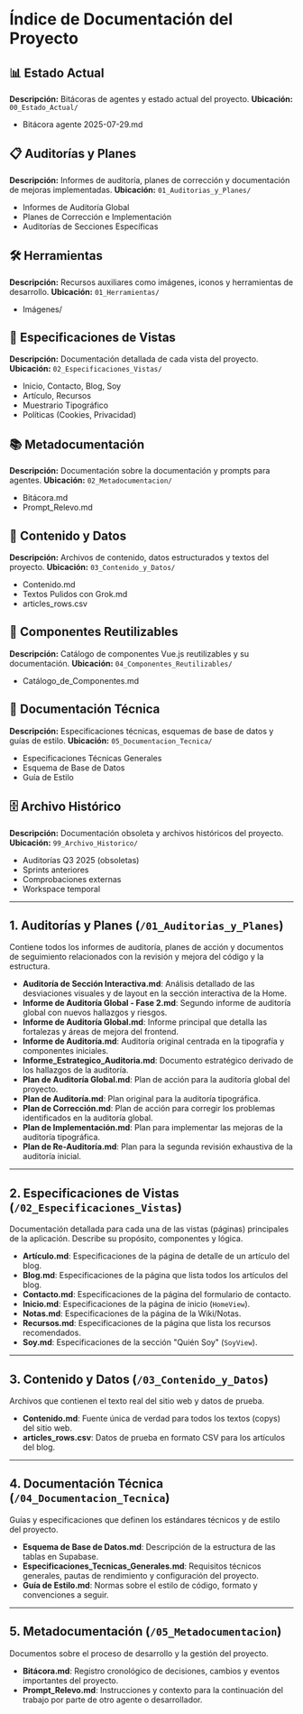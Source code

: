 # Índice de Documentación del Proyecto

## 📊 Estado Actual
**Descripción:** Bitácoras de agentes y estado actual del proyecto.
**Ubicación:** `00_Estado_Actual/`
- Bitácora agente 2025-07-29.md

## 📋 Auditorías y Planes
**Descripción:** Informes de auditoría, planes de corrección y documentación de mejoras implementadas.
**Ubicación:** `01_Auditorias_y_Planes/`
- Informes de Auditoría Global
- Planes de Corrección e Implementación
- Auditorías de Secciones Específicas

## 🛠️ Herramientas
**Descripción:** Recursos auxiliares como imágenes, iconos y herramientas de desarrollo.
**Ubicación:** `01_Herramientas/`
- Imágenes/

## 📄 Especificaciones de Vistas
**Descripción:** Documentación detallada de cada vista del proyecto.
**Ubicación:** `02_Especificaciones_Vistas/`
- Inicio, Contacto, Blog, Soy
- Artículo, Recursos
- Muestrario Tipográfico
- Políticas (Cookies, Privacidad)

## 📚 Metadocumentación
**Descripción:** Documentación sobre la documentación y prompts para agentes.
**Ubicación:** `02_Metadocumentacion/`
- Bitácora.md
- Prompt_Relevo.md

## 📝 Contenido y Datos
**Descripción:** Archivos de contenido, datos estructurados y textos del proyecto.
**Ubicación:** `03_Contenido_y_Datos/`
- Contenido.md
- Textos Pulidos con Grok.md
- articles_rows.csv

## 🧩 Componentes Reutilizables
**Descripción:** Catálogo de componentes Vue.js reutilizables y su documentación.
**Ubicación:** `04_Componentes_Reutilizables/`
- Catálogo_de_Componentes.md

## 🔧 Documentación Técnica
**Descripción:** Especificaciones técnicas, esquemas de base de datos y guías de estilo.
**Ubicación:** `05_Documentacion_Tecnica/`
- Especificaciones Técnicas Generales
- Esquema de Base de Datos
- Guía de Estilo

## 🗄️ Archivo Histórico
**Descripción:** Documentación obsoleta y archivos históricos del proyecto.
**Ubicación:** `99_Archivo_Historico/`
- Auditorías Q3 2025 (obsoletas)
- Sprints anteriores
- Comprobaciones externas
- Workspace temporal

---

## 1. Auditorías y Planes (`/01_Auditorias_y_Planes`)

Contiene todos los informes de auditoría, planes de acción y documentos de seguimiento relacionados con la revisión y mejora del código y la estructura.

- **Auditoría de Sección Interactiva.md**: Análisis detallado de las desviaciones visuales y de layout en la sección interactiva de la Home.
- **Informe de Auditoría Global - Fase 2.md**: Segundo informe de auditoría global con nuevos hallazgos y riesgos.
- **Informe de Auditoría Global.md**: Informe principal que detalla las fortalezas y áreas de mejora del frontend.
- **Informe de Auditoría.md**: Auditoría original centrada en la tipografía y componentes iniciales.
- **Informe_Estrategico_Auditoria.md**: Documento estratégico derivado de los hallazgos de la auditoría.
- **Plan de Auditoría Global.md**: Plan de acción para la auditoría global del proyecto.
- **Plan de Auditoría.md**: Plan original para la auditoría tipográfica.
- **Plan de Corrección.md**: Plan de acción para corregir los problemas identificados en la auditoría global.
- **Plan de Implementación.md**: Plan para implementar las mejoras de la auditoría tipográfica.
- **Plan de Re-Auditoría.md**: Plan para la segunda revisión exhaustiva de la auditoría inicial.

---

## 2. Especificaciones de Vistas (`/02_Especificaciones_Vistas`)

Documentación detallada para cada una de las vistas (páginas) principales de la aplicación. Describe su propósito, componentes y lógica.

- **Artículo.md**: Especificaciones de la página de detalle de un artículo del blog.
- **Blog.md**: Especificaciones de la página que lista todos los artículos del blog.
- **Contacto.md**: Especificaciones de la página del formulario de contacto.
- **Inicio.md**: Especificaciones de la página de inicio (`HomeView`).
- **Notas.md**: Especificaciones de la página de la Wiki/Notas.
- **Recursos.md**: Especificaciones de la página que lista los recursos recomendados.
- **Soy.md**: Especificaciones de la sección "Quién Soy" (`SoyView`).

---

## 3. Contenido y Datos (`/03_Contenido_y_Datos`)

Archivos que contienen el texto real del sitio web y datos de prueba.

- **Contenido.md**: Fuente única de verdad para todos los textos (copys) del sitio web.
- **articles_rows.csv**: Datos de prueba en formato CSV para los artículos del blog.

---

## 4. Documentación Técnica (`/04_Documentacion_Tecnica`)

Guías y especificaciones que definen los estándares técnicos y de estilo del proyecto.

- **Esquema de Base de Datos.md**: Descripción de la estructura de las tablas en Supabase.
- **Especificaciones_Tecnicas_Generales.md**: Requisitos técnicos generales, pautas de rendimiento y configuración del proyecto.
- **Guía de Estilo.md**: Normas sobre el estilo de código, formato y convenciones a seguir.

---

## 5. Metadocumentación (`/05_Metadocumentacion`)

Documentos sobre el proceso de desarrollo y la gestión del proyecto.

- **Bitácora.md**: Registro cronológico de decisiones, cambios y eventos importantes del proyecto.
- **Prompt_Relevo.md**: Instrucciones y contexto para la continuación del trabajo por parte de otro agente o desarrollador.
